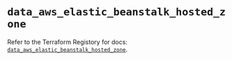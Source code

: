 # `data_aws_elastic_beanstalk_hosted_zone`

Refer to the Terraform Registory for docs: [`data_aws_elastic_beanstalk_hosted_zone`](https://www.terraform.io/docs/providers/aws/d/elastic_beanstalk_hosted_zone).

